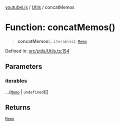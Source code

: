 [youtubei.js](../../../../README.md) / [Utils](../README.md) / concatMemos

# Function: concatMemos()

> **concatMemos**(...`iterables`): [`Memo`](../../Helpers/classes/Memo.md)

Defined in: [src/utils/Utils.ts:154](https://github.com/LuanRT/YouTube.js/blob/0733f60b57877f6b8b87dfd5cc6195b5085f5c09/src/utils/Utils.ts#L154)

## Parameters

### iterables

...([`Memo`](../../Helpers/classes/Memo.md) \| `undefined`)[]

## Returns

[`Memo`](../../Helpers/classes/Memo.md)
